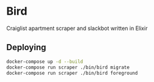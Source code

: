 # Bird

Craiglist apartment scraper and slackbot written in Elixir

## Deploying

```bash
docker-compose up -d --build
docker-compose run scraper ./bin/bird migrate
docker-compose run scraper ./bin/bird foreground
```
